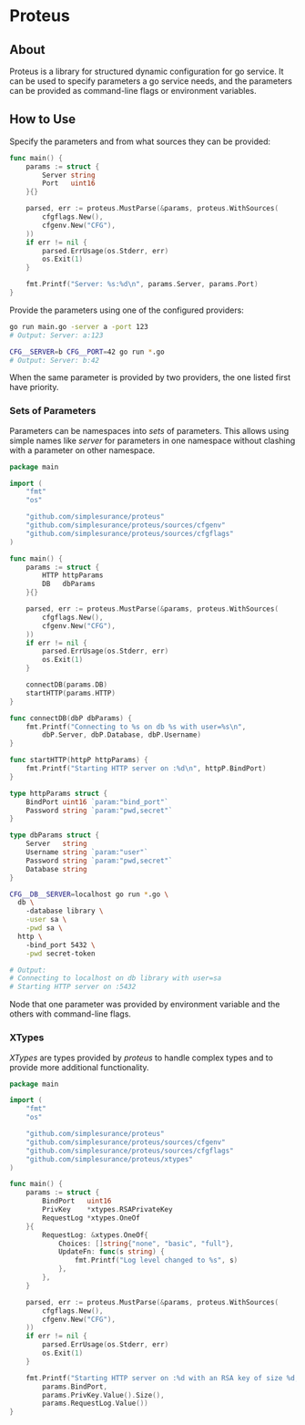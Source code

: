 # Proteus

## About
Proteus is a library for structured dynamic configuration for go service. It
can be used to specify parameters a go service needs, and the parameters can
be provided as command-line flags or environment variables.

## How to Use

Specify the parameters and from what sources they can be provided:
```go
func main() {
	params := struct {
		Server string
		Port   uint16
	}{}

	parsed, err := proteus.MustParse(&params, proteus.WithSources(
		cfgflags.New(),
		cfgenv.New("CFG"),
	))
	if err != nil {
		parsed.ErrUsage(os.Stderr, err)
		os.Exit(1)
	}

	fmt.Printf("Server: %s:%d\n", params.Server, params.Port)
}
```

Provide the parameters using one of the configured providers:
```sh
go run main.go -server a -port 123
# Output: Server: a:123

CFG__SERVER=b CFG__PORT=42 go run *.go
# Output: Server: b:42
```

When the same parameter is provided by two providers, the one listed first
have priority.

### Sets of Parameters
Parameters can be namespaces into _sets_ of parameters. This allows using
simple names like _server_ for parameters in one namespace without clashing
with a parameter on other namespace.

```go
package main

import (
	"fmt"
	"os"

	"github.com/simplesurance/proteus"
	"github.com/simplesurance/proteus/sources/cfgenv"
	"github.com/simplesurance/proteus/sources/cfgflags"
)

func main() {
	params := struct {
		HTTP httpParams
		DB   dbParams
	}{}

	parsed, err := proteus.MustParse(&params, proteus.WithSources(
		cfgflags.New(),
		cfgenv.New("CFG"),
	))
	if err != nil {
		parsed.ErrUsage(os.Stderr, err)
		os.Exit(1)
	}

	connectDB(params.DB)
	startHTTP(params.HTTP)
}

func connectDB(dbP dbParams) {
	fmt.Printf("Connecting to %s on db %s with user=%s\n",
		dbP.Server, dbP.Database, dbP.Username)
}

func startHTTP(httpP httpParams) {
	fmt.Printf("Starting HTTP server on :%d\n", httpP.BindPort)
}

type httpParams struct {
	BindPort uint16 `param:"bind_port"`
	Password string `param:"pwd,secret"`
}

type dbParams struct {
	Server   string
	Username string `param:"user"`
	Password string `param:"pwd,secret"`
	Database string
}
```

```bash
CFG__DB__SERVER=localhost go run *.go \
  db \ 
    -database library \
    -user sa \
    -pwd sa \
  http \  
    -bind_port 5432 \
    -pwd secret-token

# Output:
# Connecting to localhost on db library with user=sa
# Starting HTTP server on :5432
```

Node that one parameter was provided by environment variable and the others
with command-line flags.

### XTypes

_XTypes_ are types provided by _proteus_ to handle complex types and to provide
more additional functionality.

```go
package main

import (
	"fmt"
	"os"

	"github.com/simplesurance/proteus"
	"github.com/simplesurance/proteus/sources/cfgenv"
	"github.com/simplesurance/proteus/sources/cfgflags"
	"github.com/simplesurance/proteus/xtypes"
)

func main() {
	params := struct {
		BindPort   uint16
		PrivKey    *xtypes.RSAPrivateKey
		RequestLog *xtypes.OneOf
	}{
		RequestLog: &xtypes.OneOf{
			Choices: []string{"none", "basic", "full"},
			UpdateFn: func(s string) {
				fmt.Printf("Log level changed to %s", s)
			},
		},
	}

	parsed, err := proteus.MustParse(&params, proteus.WithSources(
		cfgflags.New(),
		cfgenv.New("CFG"),
	))
	if err != nil {
		parsed.ErrUsage(os.Stderr, err)
		os.Exit(1)
	}

	fmt.Printf("Starting HTTP server on :%d with an RSA key of size %d, log level %s\n",
		params.BindPort,
		params.PrivKey.Value().Size(),
		params.RequestLog.Value())
}
```
